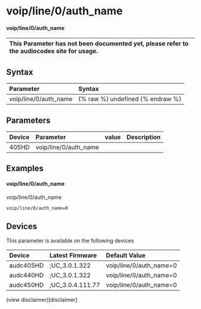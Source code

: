 ﻿---
description: voip/line/0/auth_name
search: false
---

# voip/line/0/auth_name

#### voip/line/0/auth_name


| This Parameter has not been documented yet, please refer to the audiocodes site for usage.  |
| :--- |

## Syntax
| Parameter | Syntax |
| :--- | :--- |
|voip/line/0/auth_name | {% raw %} undefined {% endraw %} |

## Parameters
|Device|Parameter|value|Description|
|:---|:---|:---|:---|
| 405HD | voip/line/0/auth_name |  |  |

## Examples
#### voip/line/0/auth_name

voip/line/0/auth_name

```
voip/line/0/auth_name=0
```

## Devices
This parameter is available on the following devices

| Device | Latest Firmware | Default Value |
|:---|:---|:---|
| audc405HD | ;UC_3.0.1.322 | voip/line/0/auth_name=0 
| audc440HD | ;UC_3.0.1.322 | voip/line/0/auth_name=0 
| audc450HD | ;UC_3.0.4.111.77 | voip/line/0/auth_name=0 

(view disclaimer)[disclaimer]
